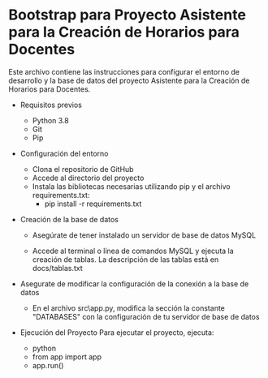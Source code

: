 # Bootstrap para Proyecto Asistente para la Creación de Horarios para Docentes

Este archivo contiene las instrucciones para configurar el entorno de desarrollo y la base de datos del proyecto Asistente para la Creación de Horarios para Docentes.

- Requisitos previos
  * Python 3.8
  * Git
  * Pip


- Configuración del entorno
  * Clona el repositorio de GitHub
  * Accede al directorio del proyecto
  * Instala las bibliotecas necesarias utilizando pip y el archivo requirements.txt:
    - pip install -r requirements.txt

- Creación de la base de datos
  * Asegúrate de tener instalado un servidor de base de datos MySQL

  * Accede al terminal o línea de comandos MySQL y ejecuta la creación de tablas. La descripción de las tablas está en docs/tablas.txt

- Asegurate de modificar la configuración de la conexión a la base de datos
  * En el archivo src\app.py, modifica la sección la constante "DATABASES" con la configuración de tu servidor de base de datos

- Ejecución del Proyecto
  Para ejecutar el proyecto, ejecuta:
  * python
  * from app import app
  * app.run()
